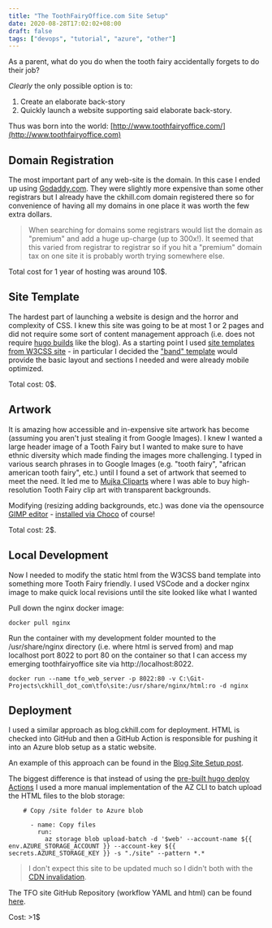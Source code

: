 ```yaml
---
title: "The ToothFairyOffice.com Site Setup"
date: 2020-08-28T17:02:02+08:00
draft: false
tags: ["devops", "tutorial", "azure", "other"]
---
```


As a parent, what do you do when the tooth fairy accidentally forgets to do their job?  

*Clearly* the only possible option is to:
1. Create an elaborate back-story 
2. Quickly launch a website supporting said elaborate back-story.  

Thus was born into the world: [http://www.toothfairyoffice.com/](http://www.toothfairyoffice.com)

## Domain Registration

The most important part of any web-site is the domain.  In this case I ended up using [Godaddy.com](http://www.godaddy.com).  They were slightly more expensive than some other registrars but I already have the ckhill.com domain registered there so for convenience of having all my domains in one place it was worth the few extra dollars.

> When searching for domains some registrars would list the domain as "premium" and add a huge up-charge (up to 300x!).  It seemed that this varied from registrar to registrar so if you hit a "premium" domain tax on one site it is probably worth trying somewhere else.

Total cost for 1 year of hosting was around 10$.

## Site Template

The hardest part of launching a website is design and the horror and complexity of CSS.  I knew this site was going to be at most 1 or 2 pages and did not require some sort of content management approach (i.e. does not require [hugo builds](/posts/site-setup-using-hugo-azure-and-github-actions) like the blog).  As a starting point I used [site templates from W3CSS site](https://www.w3schools.com/w3css/w3css_templates.asp) - in particular I decided the ["band" template](https://www.w3schools.com/w3css/tryit.asp?filename=tryw3css_templates_band&stacked=h) would provide the basic layout and sections I needed and were already mobile optimized.

Total cost: 0$.

## Artwork

It is amazing how accessible and in-expensive site artwork has become (assuming you aren't just stealing it from Google Images).  I knew I wanted a large header image of a Tooth Fairy but I wanted to make sure to have ethnic diversity which made finding the images more challenging.  I typed in various search phrases in to Google Images (e.g. "tooth fairy", "african american tooth fairy", etc.) until I found a set of artwork that seemed to meet the need.  It led me to [Mujka Cliparts](https://mujka-cliparts.com/) where I was able to buy high-resolution Tooth Fairy clip art with transparent backgrounds.

Modifying (resizing adding backgrounds, etc.) was done  via the opensource [GIMP editor](https://www.gimp.org/) - [installed via Choco](/posts/choco-for-windows) of course!

Total cost: 2$.

## Local Development

Now I needed to modify the static html from the W3CSS band template into something more Tooth Fairy friendly.  I used VSCode and a docker nginx image to make quick local revisions until the site looked like what I wanted

Pull down the nginx docker image:

```
docker pull nginx
```

Run the container with my development folder mounted to the /usr/share/nginx directory (i.e. where html is served from) and map localhost port 8022 to port 80 on the container so that I can access my emerging toothfairyoffice site via http://localhost:8022.
```
docker run --name tfo_web_server -p 8022:80 -v C:\Git-Projects\ckhill_dot_com\tfo\site:/usr/share/nginx/html:ro -d nginx   
```

## Deployment

I used a similar approach as blog.ckhill.com for deployment.  HTML is checked into GitHub and then a GitHub Action is responsible for pushing it into an Azure blob setup as a static website.

An example of this approach can be found in the [Blog Site Setup post](/posts/site-setup-using-hugo-azure-and-github-actions).  

The biggest difference is that instead of using the [pre-built hugo deploy Actions](https://github.com/peaceiris/actions-hugo) I used a more manual implementation of the AZ CLI to batch upload the HTML files to the blob storage:

```
    # Copy /site folder to Azure blob

      - name: Copy files
        run:
          az storage blob upload-batch -d '$web' --account-name ${{ env.AZURE_STORAGE_ACCOUNT }} --account-key ${{ secrets.AZURE_STORAGE_KEY }} -s "./site" --pattern *.*
```

> I don't expect this site to be updated much so I didn't both with the [CDN invalidation](/posts/azure-cdn-invalidation).

The TFO site GitHub Repository (workflow YAML and html) can be found [here](https://github.com/ckevinhill/tfo-site).

Cost: >1$